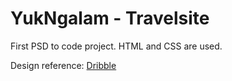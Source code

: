 # YukNgalam - Travelsite

First PSD to code project. HTML and CSS are used.

Design reference: [Dribble](https://dribbble.com/shots/2035519-YukNgalam-Travelsite-Freebie)
